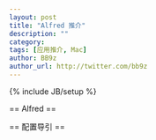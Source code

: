 ```yaml
---
layout: post
title: "Alfred 推介"
description: ""
category: 
tags: [应用推介, Mac]
author: BB9z
author_url: http://twitter.com/bb9z
---
```

{% include JB/setup %}

<!--more-->

== Alfred ==



== 配置导引 ==
